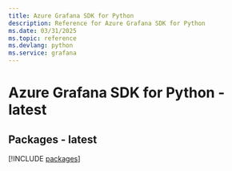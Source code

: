 ```yaml
---
title: Azure Grafana SDK for Python
description: Reference for Azure Grafana SDK for Python
ms.date: 03/31/2025
ms.topic: reference
ms.devlang: python
ms.service: grafana
---
```

# Azure Grafana SDK for Python - latest
## Packages - latest
[!INCLUDE [packages](grafana-index.md)]